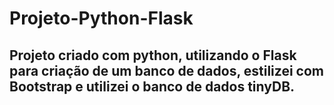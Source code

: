 # Projeto-Python-Flask
## Projeto criado com python, utilizando o Flask para criação de um banco de dados, estilizei com Bootstrap e utilizei o banco de dados tinyDB.
